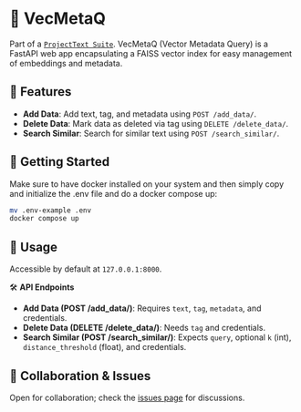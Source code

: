 # 🚀 **VecMetaQ**

Part of a [`ProjectText Suite`](https://github.com/Flagro/ProjectTextSuite). VecMetaQ (Vector Metadata Query) is a FastAPI web app encapsulating a FAISS vector index for easy management of embeddings and metadata.

## 🌟 **Features**
- **Add Data**: Add text, tag, and metadata using `POST /add_data/`.
- **Delete Data**: Mark data as deleted via tag using `DELETE /delete_data/`.
- **Search Similar**: Search for similar text using `POST /search_similar/`.

## 🚀 **Getting Started**
Make sure to have docker installed on your system and then simply copy and initialize the .env file and do a docker compose up:
```bash
mv .env-example .env
docker compose up
```

## 📘 **Usage**
Accessible by default at `127.0.0.1:8000`. 

🛠️ **API Endpoints**
- **Add Data (POST /add_data/)**: Requires `text`, `tag`, `metadata`, and credentials.
- **Delete Data (DELETE /delete_data/)**: Needs `tag` and credentials.
- **Search Similar (POST /search_similar/)**: Expects `query`, optional `k` (int), `distance_threshold` (float), and credentials.

## 🤝 **Collaboration & Issues**
Open for collaboration; check the [issues page](https://github.com/Flagro/VecMetaQ/issues) for discussions.
